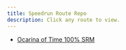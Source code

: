```yaml
---
title: Speedrun Route Repo
description: Click any route to view.
---
```


 - [Ocarina of Time 100% SRM](https://jakebutf.dev/routes/oot100srm)
